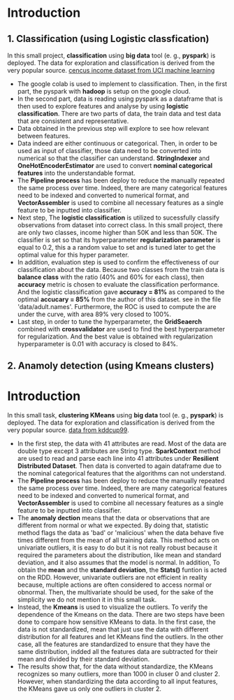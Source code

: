 
# Introduction
## 1. Classification (using Logistic classfication)
In this small project, **classification** using **big data** tool (e. g., **pyspark**) is deployed. The data for exploration and classification is derived from the very popular source. [cencus income dataset from UCI machine learning](https://archive.ics.uci.edu/ml/machine-learning-databases/adult/)
- The google colab is used to implement to classification. Then, in the first part, the pyspark with **hadoop** is setup on the google cloud.
- In the second part, data is reading using pyspark as a dataframe that is then used to explore features and analyse by using **logistic classification**. There are two parts of data, the train data and test data that are consistent and representative. 
- Data obtained in the previous step will explore to see how relevant between features. 
- Data indeed are either continuous or categorical. Then, in order to be used as input of classifier, those data need to be converted into numerical so that the classifier can understand. **StringIndexer** and **OneHotEncoderEstimator** are used to convert **nominal categorical features** into the understandable format.
- The **Pipeline process** has been deploy to reduce the manually repeated the same process over time. Indeed, there are many categorical features need to be indexed and converted to numerical format, and **VectorAssembler** is used to combine all necessary features as a single feature to be inputted into classifier.
- Next step, The **logistic classification** is utilized to sucessfully classify observations from dataset into correct class. In this small project, there are only two classes, income higher than 50K and less than 50K. The classifier is set so that its hyperparameter **regularization parameter** is equal to 0.2, this a a random value to set and is tuned later to get the optimal value for this hyper parameter. 
- In addition, evaluation step is used to confirm the effectiveness of our classification about the data. Because two classes from the train data is **balance class** with the ratio (40% and 60% for each class), then **accuracy** metric is chosen to evaluate the classification performance. And the logistic classification gave **accuracy = 81%** as compared to the optimal **accucary = 85%** from the author of this dataset. see in the file 'data/adult.names'. Furthermore, the ROC is used to compute the are under the curve, with area 89% very closed to 100%.
- Last step, in order to tune the hyperparameter, the **GridSeaerch** combined with **crossvalidator** are used to find the best hyperparameter for regularization. And the best value is obtained with regularization hyperparameter is 0.01 with accuracy is closed to 84%.        
 
## 2. Anamoly detection (using Kmeans clusters) 
# Introduction
In this small task, **clustering KMeans** using **big data** tool (e. g., **pyspark**) is deployed. The data for exploration and classification is derived from the very popular source. [data from kddcup99](http://kdd.ics.uci.edu/databases/kddcup99/kddcup99.html).

- In the first step, the data with 41 attributes are read. Most of the data are double type except 3 attributes are String type. **SparkContext** method are used to read and parse each line into 41 attributes under **Resilient Distributed Dataset**. Then data is converted to again dataframe due to the nominal categorical features that the algorithms can not understand. 
- The **Pipeline process** has been deploy to reduce the manually repeated the same process over time. Indeed, there are many categorical features need to be indexed and converted to numerical format, and **VectorAssembler** is used to combine all necessary features as a single feature to be inputted into classifier.
- The **anomaly dection** means that the data or observations that are different from normal or what we expected. By doing that, statistic method flags the data as 'bad' or 'malicious' when the data behave five times different from the mean of all training data. This method acts on univariate outliers, it is easy to do but it is not really robust because it required the parameters about the distribution, like mean and standard deviation, and it also assumes that the model is normal. In addition, To obtain the **mean** and the **standard deviation**, the **Stats()** funtion is acted on the RDD. However, univariate outliers are not efficient in reality because, multiple actions are often considered to access normal or obnormal. Then, the multivariate should be used, for the sake of the simplicity we do not mention it in this small task.
- Instead, the **Kmeans** is used to visualize the outliers. To verify the dependence of the Kmeans on the data. There are two steps have been done to compare how sensitive KMeans to data. In the first case, the data is not standardized, mean that just use the data with different distribution for all features and let KMeans find the outliers. In the other case, all the features are standardized to ensure that they have the same distribution, indded all the features data are subtracted for their mean and divided by their standard deviation.
- The results show that, for the data without standardize, the KMeans recognizes so many outliers, more than 1000 in cluser 0 and cluster 2. However, when standardizing the data according to all input features, the KMeans gave us only one outliers in cluster 2.  
